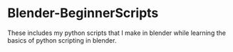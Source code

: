 # Blender-BeginnerScripts
These includes my python scripts that I make in blender while learning the basics of python scripting in blender. 
